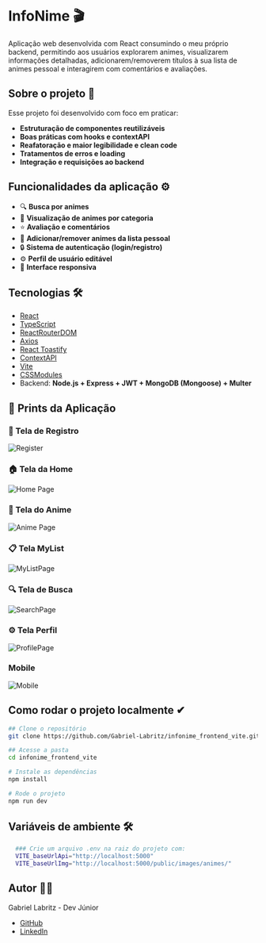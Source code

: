 # InfoNime 🎬

Aplicação web desenvolvida com React consumindo o meu próprio backend, permitindo aos usuários explorarem animes, visualizarem informações detalhadas, adicionarem/removerem títulos à sua lista de animes pessoal e interagirem com comentários e avaliações.

## Sobre o projeto 🧠

Esse projeto foi desenvolvido com foco em praticar:

- **Estruturação de componentes reutilizáveis**
- **Boas práticas com hooks e contextAPI**
- **Reafatoração e maior legibilidade e clean code**
- **Tratamentos de erros e loading**
- **Integração e requisições ao backend**

## Funcionalidades da aplicação ⚙

- 🔍 **Busca por animes**
- 📂 **Visualização de animes por categoria**
- ⭐ **Avaliação e comentários**
- 📌 **Adicionar/remover animes da lista pessoal**
- 🔒 **Sistema de autenticação (login/registro)**
- ⚙️ **Perfil de usuário editável**
- 🎨 **Interface responsiva**

## Tecnologias 🛠

- [React](https://reactjs.org/)
- [TypeScript](https://www.typescriptlang.org/)
- [ReactRouterDOM](https://reactrouter.com/)
- [Axios](https://axios-http.com/)
- [React Toastify](https://fkhadra.github.io/react-toastify/)
- [ContextAPI](https://reactjs.org/docs/context.html)
- [Vite](https://vitejs.dev/)
- [CSSModules]()
- Backend: **Node.js + Express + JWT + MongoDB (Mongoose) + Multer**

## 📸 Prints da Aplicação

### 🔐 Tela de Registro

![Register](./prints/register.PNG)

### 🏠 Tela da Home

![Home Page](./prints/Home.PNG)

### 📄 Tela do Anime

![Anime Page](./prints/Anime.PNG)

### 📋 Tela MyList

![MyListPage](./prints/MyList.PNG)

### 🔍 Tela de Busca

![SearchPage](./prints/Search.PNG)

### ⚙ Tela Perfil

![ProfilePage](./prints/Profile.PNG)

### Mobile

![Mobile](./prints/Mobile.PNG)

## Como rodar o projeto localmente ✔

```bash
## Clone o repositório
git clone https://github.com/Gabriel-Labritz/infonime_frontend_vite.git

## Acesse a pasta
cd infonime_frontend_vite

# Instale as dependências
npm install

# Rode o projeto
npm run dev

```

## Variáveis de ambiente 🛠

```bash
  ### Crie um arquivo .env na raiz do projeto com:
  VITE_baseUrlApi="http://localhost:5000"
  VITE_baseUrlImg="http://localhost:5000/public/images/animes/"
```

## Autor 🙋‍♂️

Gabriel Labritz - Dev Júnior

- [GitHub](https://github.com/Gabriel-Labritz)
- [LinkedIn](https://www.linkedin.com/in/gabriel-labritz-199499229/)
